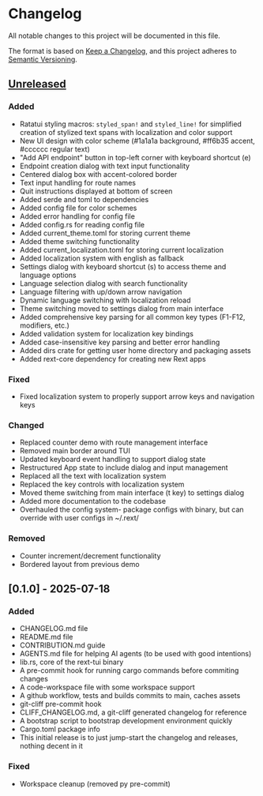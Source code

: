 # Changelog

All notable changes to this project will be documented in this file.

The format is based on [Keep a Changelog](https://keepachangelog.com/en/1.1.0/), and this project adheres to [Semantic Versioning](https://semver.org/spec/v2.0.0.html).

## [Unreleased]

### Added

- Ratatui styling macros: `styled_span!` and `styled_line!` for simplified creation of stylized text spans with localization and color support
- New UI design with color scheme (#1a1a1a background, #ff6b35 accent, #cccccc regular text)
- "Add API endpoint" button in top-left corner with keyboard shortcut (e)
- Endpoint creation dialog with text input functionality
- Centered dialog box with accent-colored border
- Text input handling for route names
- Quit instructions displayed at bottom of screen
- Added serde and toml to dependencies
- Added config file for color schemes
- Added error handling for config file
- Added config.rs for reading config file
- Added current_theme.toml for storing current theme
- Added theme switching functionality
- Added current_localization.toml for storing current localization
- Added localization system with english as fallback
- Settings dialog with keyboard shortcut (s) to access theme and language options
- Language selection dialog with search functionality
- Language filtering with up/down arrow navigation
- Dynamic language switching with localization reload
- Theme switching moved to settings dialog from main interface
- Added comprehensive key parsing for all common key types (F1-F12, modifiers, etc.)
- Added validation system for localization key bindings
- Added case-insensitive key parsing and better error handling
- Added dirs crate for getting user home directory and packaging assets
- Added rext-core dependency for creating new Rext apps

### Fixed

- Fixed localization system to properly support arrow keys and navigation keys

### Changed

- Replaced counter demo with route management interface
- Removed main border around TUI
- Updated keyboard event handling to support dialog state
- Restructured App state to include dialog and input management
- Replaced all the text with localization system
- Replaced the key controls with localization system
- Moved theme switching from main interface (t key) to settings dialog
- Added more documentation to the codebase
- Overhauled the config system- package configs with binary, but can override with user configs in ~/.rext/

### Removed

- Counter increment/decrement functionality
- Bordered layout from previous demo

## [0.1.0] - 2025-07-18

### Added

- CHANGELOG.md file
- README.md file
- CONTRIBUTION.md guide
- AGENTS.md file for helping AI agents (to be used with good intentions)
- lib.rs, core of the rext-tui binary
- A pre-commit hook for running cargo commands before commiting changes
- A code-workspace file with some workspace support
- A github workflow, tests and builds commits to main, caches assets
- git-cliff pre-commit hook
- CLIFF_CHANGELOG.md, a git-cliff generated changelog for reference
- A bootstrap script to bootstrap development environment quickly
- Cargo.toml package info
- This initial release is to just jump-start the changelog and releases, nothing decent in it

### Fixed

- Workspace cleanup (removed py pre-commit)

[unreleased]: https://github.com/RextStack/rext-tui/releases/tag/v0.1.0